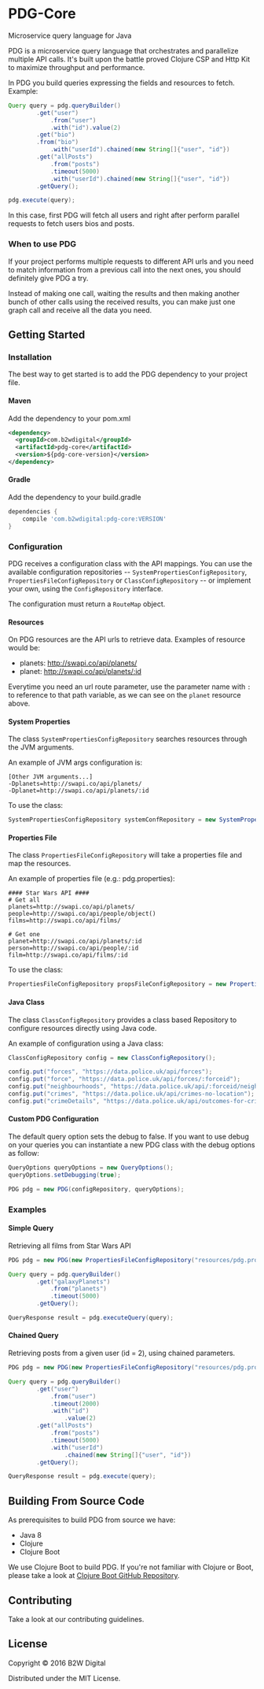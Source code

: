 # PDG-Core

Microservice query language for Java

PDG is a microservice query language that orchestrates and parallelize multiple API calls. It's built upon the battle proved Clojure CSP and Http Kit to maximize throughput and performance.

In PDG you build queries expressing the fields and resources to fetch. Example:

```java
Query query = pdg.queryBuilder()
        .get("user")
            .from("user")
            .with("id").value(2)
        .get("bio")
        .from("bio")
            .with("userId").chained(new String[]{"user", "id"})
        .get("allPosts")
            .from("posts")
            .timeout(5000)
            .with("userId").chained(new String[]{"user", "id"})
        .getQuery();

pdg.execute(query);
```

In this case, first PDG will fetch all users and right after perform parallel requests to fetch users bios and posts.  

### When to use PDG

If your project performs multiple requests to different API urls and you need to match information from a previous call into the next ones, you should definitely give PDG a try.

Instead of making one call, waiting the results and then making another bunch of other calls using the received results, you can make just one graph call and receive all the data you need.

## Getting Started

### Installation

The best way to get started is to add the PDG dependency to your project file.

#### Maven

Add the dependency to your pom.xml

```xml
<dependency>
  <groupId>com.b2wdigital</groupId>
  <artifactId>pdg-core</artifactId>
  <version>${pdg-core-version}</version>
</dependency>
```

#### Gradle

Add the dependency to your build.gradle

```gradle
dependencies {
	compile 'com.b2wdigital:pdg-core:VERSION'
}
```

### Configuration

PDG receives a configuration class with the API mappings. You can use the available configuration repositories -- `SystemPropertiesConfigRepository`, `PropertiesFileConfigRepository` or `ClassConfigRepository` -- or implement your own, using the `ConfigRepository` interface.

The configuration must return a `RouteMap` object.

#### Resources

On PDG resources are the API urls to retrieve data. Examples of resource would be:

+ planets: http://swapi.co/api/planets/
+ planet: http://swapi.co/api/planets/:id

Everytime you need an url route parameter, use the parameter name with `:` to reference to that path variable, as we can see on the `planet` resource above.

#### System Properties

The class `SystemPropertiesConfigRepository` searches resources through the JVM arguments.

An example of JVM args configuration is:

```
[Other JVM arguments...]
-Dplanets=http://swapi.co/api/planets/
-Dplanet=http://swapi.co/api/planets/:id
```

To use the class:

```java
SystemPropertiesConfigRepository systemConfRepository = new SystemPropertiesConfigRepository();
```

#### Properties File

The class `PropertiesFileConfigRepository` will take a properties file and map the resources.

An example of properties file (e.g.: pdg.properties):

```properties
#### Star Wars API ####
# Get all
planets=http://swapi.co/api/planets/
people=http://swapi.co/api/people/object()
films=http://swapi.co/api/films/

# Get one
planet=http://swapi.co/api/planets/:id
person=http://swapi.co/api/people/:id
film=http://swapi.co/api/films/:id
```

To use the class:

```java
PropertiesFileConfigRepository propsFileConfigRepository = new PropertiesFileConfigRepository("resources/pdg.properties");
```

#### Java Class

The class `ClassConfigRepository` provides a class based Repository to configure resources directly using Java code.

An example of configuration using a Java class:

```java
ClassConfigRepository config = new ClassConfigRepository();

config.put("forces", "https://data.police.uk/api/forces");
config.put("force", "https://data.police.uk/api/forces/:forceid");
config.put("neighbourhoods", "https://data.police.uk/api/:forceid/neighbourhoods");
config.put("crimes", "https://data.police.uk/api/crimes-no-location");
config.put("crimeDetails", "https://data.police.uk/api/outcomes-for-crime/:persistent_id");
```

#### Custom PDG Configuration

The default query option sets the debug to false. If you want to use debug on your queries you can instantiate a new PDG class with the debug options as follow:

```java
QueryOptions queryOptions = new QueryOptions();
queryOptions.setDebugging(true);

PDG pdg = new PDG(configRepository, queryOptions);
```

### Examples

#### Simple Query

Retrieving all films from Star Wars API

```java
PDG pdg = new PDG(new PropertiesFileConfigRepository("resources/pdg.properties"));

Query query = pdg.queryBuilder()
		.get("galaxyPlanets")
			.from("planets")
			.timeout(5000)
		.getQuery();

QueryResponse result = pdg.executeQuery(query);
```

#### Chained Query

Retrieving posts from a given user (id = 2), using chained parameters.

```java
PDG pdg = new PDG(new PropertiesFileConfigRepository("resources/pdg.properties"));

Query query = pdg.queryBuilder()
		.get("user")
			.from("user")
			.timeout(2000)
			.with("id")
				.value(2)
		.get("allPosts")
			.from("posts")
			.timeout(5000)
			.with("userId")
				.chained(new String[]{"user", "id"})
		.getQuery();

QueryResponse result = pdg.execute(query);
```

## Building From Source Code

As prerequisites to build PDG from source we have:

+ Java 8
+ Clojure
+ Clojure Boot

We use Clojure Boot to build PDG. If you're not familiar with Clojure or Boot, please take a look at [Clojure Boot GitHub Repository](https://github.com/boot-clj/boot).

## Contributing

Take a look at our contributing guidelines.

## License

Copyright © 2016 B2W Digital

Distributed under the MIT License.
